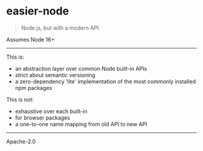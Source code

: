 # easier-node

> Node.js, but with a modern API

Assumes Node 16+

---

This is:

- an abstraction layer over common Node built-in APIs
- strict about semantic versioning
- a zero-dependency 'lite' implementation of the most commonly installed npm packages

This is not:

- exhaustive over each built-in
- for browser packages
- a one-to-one name mapping from old API to new API

---

Apache-2.0
